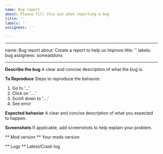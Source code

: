 ```yaml
---
name: Bug report
about: Please fill this out when reporting a bug
title: ''
labels: ''
assignees: ''

---
```


---
name: Bug report
about: Create a report to help us improve
title: ''
labels: bug
assignees: someaddons

---

**Describe the bug**
A clear and concise description of what the bug is.

**To Reproduce**
Steps to reproduce the behavior:
1. Go to '...'
2. Click on '....'
3. Scroll down to '....'
4. See error

**Expected behavior**
A clear and concise description of what you expected to happen.

**Screenshots**
If applicable, add screenshots to help explain your problem.

** Mod version **
Your mods version

<!--- IMPORTANT! You find logs in the /minecraft/logs/ folder. Please add your latest.log / (if it did crash)crash.log below with https://gist.github.com/ -->
** Logs **
Latest/Crash log
